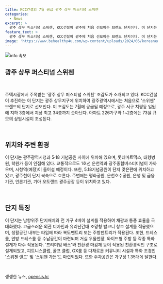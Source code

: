 ```yaml
---
title: KCC건설의 7월 공급 광주 상무 퍼스티넘 스위첸
categories:
  - News
excerpt: >
  광주 상무 퍼스티넘 스위첸, KCC건설이 광주에 처음 선보이는 브랜드 단지이다. 이 단지는 아파트 226가구와 73실 규모의 상업시설로 구성되어 있으며, 광주 시청과 5·18 기념공원 근처에 위치한다. 또한 교통편이 편리하고 다양한 편의시설과 병원, 교육시설이 인접해 있다. 단지 내부는 채광과 통풍 효율을 극대화하고, 다채로운 커뮤니티 시설과 특화 조경이 마련되어 있다.
feature_text: >
  광주 상무 퍼스티넘 스위첸, KCC건설이 광주에 처음 선보이는 브랜드 단지이다. 이 단지는 아파트 226가구와 73실 규모의 상업시설로 구성되어 있으며, 광주 시청과 5·18 기념공원 근처에 위치한다. 또한 교통편이 편리하고 다양한 편의시설과 병원, 교육시설이 인접해 있다. 단지 내부는 채광과 통풍 효율을 극대화하고, 다채로운 커뮤니티 시설과 특화 조경이 마련되어 있다.
image: 'https://www.behealthy4u.com/wp-content/uploads/2024/06/koreanews.jpg'
---
```


<p><img src="https://www.behealthy4u.com/wp-content/uploads/2024/06/koreanews.jpg" alt="info 속보" /></p>

<h2 data-ke-size="size26">광주 상무 퍼스티넘 스위첸</h2>

<p data-ke-size="size16">&nbsp;</p>

<p>주택시장에서 주목받는 '광주 상무 퍼스티넘 스위첸' 조감도가 소개되고 있다. KCC건설이 추진하는 이 단지는 광주 상무지구에 위치하여 광주광역시에서는 처음으로 '스위첸' 브랜드의 단지로 선보인다. 이 조감도는 7월에 공급될 예정으로, 광주 서구 치평동 일원에 지하 3층에서 지상 최고 34층까지 솟아난다. 아파트 226가구와 1~2층에는 73실 규모의 상업시설이 조성된다.</p>

<p data-ke-size="size16">&nbsp;</p>

<h2 data-ke-size="size24">위치와 주변 환경</h2>

<p data-ke-size="size16">이 단지는 광주광역시청과 5·18 기념공원 사이에 위치해 있으며, 롯데마트맥스, 대형병원, 학원가 등이 인접해 있다. 교통적으로도 1호선 운천역과 광주종합버스터미널이 가까우며, 시청역(예정)이 들어설 예정이다. 또한, 5.18기념공원이 단지 맞은편에 위치하고 있고, 광주천이 단지 북측으로 흐른다. 주변에는 평화공원, 운천호수공원, 은행 및 금융기관, 언론기관, 기아 오토랜드 광주공장 등이 위치하고 있다.</p>

<p data-ke-size="size16">&nbsp;</p>

<h2 data-ke-size="size24">단지 특징</h2>

<p data-ke-size="size16">이 단지는 남향위주 단지배치와 전 가구 4베이 설계를 적용하여 채광과 통풍 효율을 극대화했다. 고급스러운 외관 디자인과 유리난간대 조망형 발코니 창호 설계를 적용했으며, 생활공간 내부는 타입에 따라 복도팬트리 또는 주방팬트리가 적용된다. 또한, 드레스룸, 안방 드레스룸 등 수납공간이 마련되며 거실 우물천장, 와이드형 주방 등 각종 특화설계가 다수 적용된다. '프리미엄 배스'와 친환경 마감재 등이 적용된 친환경적인 구조로 설계되었고, 피트니스클럽, 골프 클럽, GX룸 등 다채로운 커뮤니티 시설과 특화 조경인 '스위첸 랜드' 및 '스위첸 가든'도 마련되었다. 또한 주차공간은 가구당 1.35대에 달한다.</p>

<p data-ke-size="size16">&nbsp;</p>
생생한 뉴스, <a href="https://opensis.kr" rel="dofollow">opensis.kr</a>


